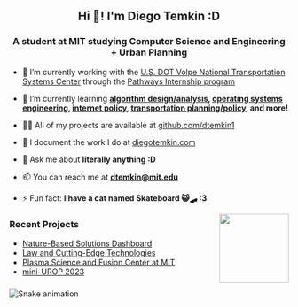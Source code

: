 <h2 align="center">Hi 👋! I'm Diego Temkin :D</h2>
<h3 align="center">A student at MIT studying Computer Science and Engineering + Urban Planning</h3>

- 🔭 I’m currently working with the [U.S. DOT Volpe National Transportation Systems Center](https://www.volpe.dot.gov/) through the [Pathways Internship program](https://www.transportation.gov/careers/pathways-program#Internship)

- 🌱 I’m currently learning **[algorithm design/analysis](https://student.mit.edu/catalog/m6a.html#6.1220), [operating systems engineering](https://student.mit.edu/catalog/m6a.html#6.1810), [internet policy](https://student.mit.edu/catalog/m6d.html#6.4590), [transportation planning/policy](https://student.mit.edu/catalog/m11c.html#11.540), and more!**

- 👨‍💻 All of my projects are available at [github.com/dtemkin1](https://github.com/dtemkin1)

- 📝 I document the work I do at [diegotemkin.com](https://www.diegotemkin.com/)

- 💬 Ask me about **literally anything :D**

- 📫 You can reach me at **dtemkin@mit.edu**

- ⚡ Fun fact: **I have a cat named Skateboard 😺🛹 :3**

<img align="right" height="125" src="https://media.tenor.com/WX8OXgN5VpMAAAAi/waving-wave-hello.gif"  />

### Recent Projects
<!-- BLOG-POST-LIST:START -->
- [Nature-Based Solutions Dashboard](https://www.diegotemkin.com/work/undefined/)
- [Law and Cutting-Edge Technologies](https://www.diegotemkin.com/work/undefined/)
- [Plasma Science and Fusion Center at MIT](https://www.diegotemkin.com/work/undefined/)
- [mini-UROP 2023](https://www.diegotemkin.com/work/undefined/)
<!-- BLOG-POST-LIST:END -->

###

<picture>
  <source media="(prefers-color-scheme: dark)" srcset="https://dtemkin1.github.io/dtemkin1/dark.svg" />
  <source media="(prefers-color-scheme: light)" srcset="https://dtemkin1.github.io/dtemkin1/snake.svg" />
  <img alt="Snake animation" src="https://dtemkin1.github.io/dtemkin1/snake.svg" />
</picture>

###
